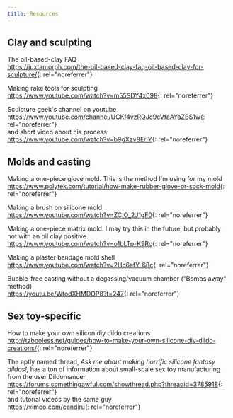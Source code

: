 ```yaml
---
title: Resources
---
```


## Clay and sculpting

The oil-based-clay FAQ  
<https://juxtamorph.com/the-oil-based-clay-faq-oil-based-clay-for-sculpture/>{: rel="noreferrer"}

Making rake tools for sculpting  
<https://www.youtube.com/watch?v=m55SDY4x098>{: rel="noreferrer"}

Sculpture geek's channel on youtube  
<https://www.youtube.com/channel/UCKf4vzRQJc9cVfaAYaZBS1w>{: rel="noreferrer"}  
and short video about his process  
<https://www.youtube.com/watch?v=b9gXzv8ErlY>{: rel="noreferrer"}

## Molds and casting

Making a one-piece glove mold. This is the method I'm using for my mold  
<https://www.polytek.com/tutorial/how-make-rubber-glove-or-sock-mold>{: rel="noreferrer"}

Making a brush on silicone mold  
<https://www.youtube.com/watch?v=ZCIO_2J1gF0>{: rel="noreferrer"}

Making a one-piece matrix mold. I may try this in the future, but probably not with an oil clay positive.  
<https://www.youtube.com/watch?v=o1bLTp-K9Rc>{: rel="noreferrer"}

Making a plaster bandage mold shell  
<https://www.youtube.com/watch?v=2Hc6afY-68c>{: rel="noreferrer"}
 
Bubble-free casting without a degassing/vacuum chamber ("Bombs away" method)  
<https://youtu.be/WtodXHMDOP8?t=247>{: rel="noreferrer"}

## Sex toy-specific

How to make your own silicon diy dildo creations  
<http://tabooless.net/guides/how-to-make-your-own-silicone-diy-dildo-creations/>{: rel="noreferrer"}

The aptly named thread, _Ask me about making horrific silicone fantasy dildos!,_ has a ton of information about small-scale sex toy manufacturing from the user Dildomancer  
<https://forums.somethingawful.com/showthread.php?threadid=3785918>{: rel="noreferrer"}  
and tutorial videos by the same guy  
<https://vimeo.com/candiru>{: rel="noreferrer"}
